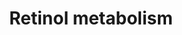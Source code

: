 ---
annotations:
- type: Pathway Ontology
  value: retinol metabolic pathway
authors:
- MaintBot
- Khanspers
- Egonw
- Ddigles
description: This pathway is about carotenoid metabolism. It is mainly created by
  the NuGO focusteam on Carotenoid metabolism. Finally it was subject to a text mining
  workflow which added some additional entities.
last-edited: 2019-08-16
organisms:
- Gallus gallus
redirect_from:
- /index.php/Pathway:WP805
- /instance/WP805
schema-jsonld:
- '@context': https://schema.org/
  '@id': https://wikipathways.github.io/pathways/WP805.html
  '@type': Dataset
  creator:
    '@type': Organization
    name: WikiPathways
  description: This pathway is about carotenoid metabolism. It is mainly created by
    the NuGO focusteam on Carotenoid metabolism. Finally it was subject to a text
    mining workflow which added some additional entities.
  keywords:
  - MAPK
  - zeaxanthin
  - ALDH1A2
  - ABCG5
  - DHRS3
  - Npc1l1
  - Rdh8
  - Crabp2
  - RBP4
  - RXRG
  - Sult2b1
  - RBP2
  - RARB
  - RARg
  - Rdh5
  - LPL
  - Adh4
  - RARa
  - Vitamin D3
  - beta-cryptoxanthin
  - RXRb
  - CRABP1
  - RETSAT
  - RDH12
  - lutein
  - BCMO1
  - SCARB1
  - canthaxanthin
  - RBP7
  - Cyp2e1
  - CYP26A1
  - lycopene
  - RBP1
  - cryptoxanthin
  - Adh1
  - Bcmo1
  - CYP26B1
  - Scarb1
  - alpha-carotene
  - ARAT
  - RDH10
  - Sult1a1
  - CD36
  - ALDH1A1
  - ALDH1A3
  - violaxanthin
  - astaxanthin
  - RLBP1
  - ABCG8
  - Rpe65
  - RXRa
  - LRAT
  - Bcdo2
  license: CC0
  name: Retinol metabolism
seo: CreativeWork
title: Retinol metabolism
wpid: WP805
---